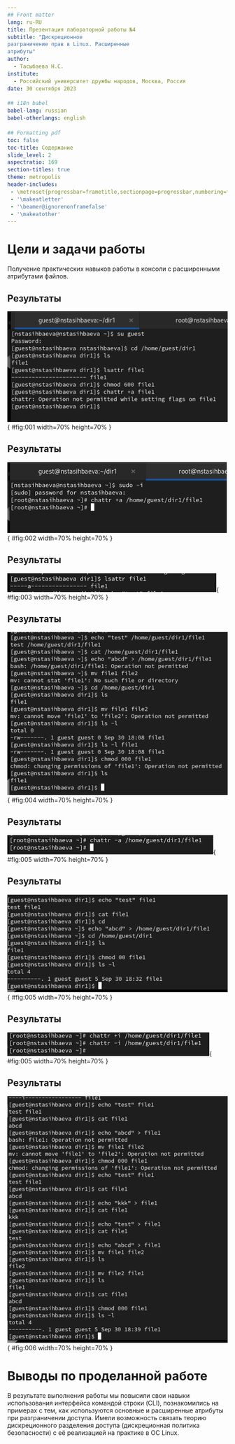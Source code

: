 ```yaml
---
## Front matter
lang: ru-RU
title: Презентация лабораторной работы №4
subtitle: "Дискреционное
разграничение прав в Linux. Расширенные
атрибуты"
author:
  - Тасыбаева Н.С.
institute:
  - Российский университет дружбы народов, Москва, Россия
date: 30 сентября 2023

## i18n babel
babel-lang: russian
babel-otherlangs: english

## Formatting pdf
toc: false
toc-title: Содержание
slide_level: 2
aspectratio: 169
section-titles: true
theme: metropolis
header-includes:
 - \metroset{progressbar=frametitle,sectionpage=progressbar,numbering=fraction}
 - '\makeatletter'
 - '\beamer@ignorenonframefalse'
 - '\makeatother'
---
```


# Цели и задачи работы


Получение практических навыков работы в консоли с расширенными
атрибутами файлов.

## Результаты

![Установка прав на файл file1](image/1_3.png){ #fig:001 width=70% height=70% }


## Результаты

![Установка расширенного атрибута а](image/4.png){ #fig:002 width=70% height=70% }

## Результаты

![Проверка правильности установки атрибута](image/5.png){ #fig:003 width=70% height=70% }

## Результаты

![Выполнение команд](image/6_8.png){ #fig:004 width=70% height=70% }

## Результаты

![Снятие атрибота а](image/9.png){ #fig:005 width=70% height=70% }

## Результаты

![Выполнение команд](image/9_1.png){ #fig:005 width=70% height=70% }

## Результаты

![Установка расширенного атрибута i](image/10_1.png){ #fig:005 width=70% height=70% }

## Результаты

![Выполнение команд](image/10_2.png){ #fig:006 width=70% height=70% }


# Выводы по проделанной работе

В результате выполнения работы мы повысили свои навыки использования интерфейса командой строки (CLI), познакомились на примерах с тем,
как используются основные и расширенные атрибуты при разграничении
доступа. Имели возможность связать теорию дискреционного разделения
доступа (дискреционная политика безопасности) с её реализацией на практике в ОС Linux.
